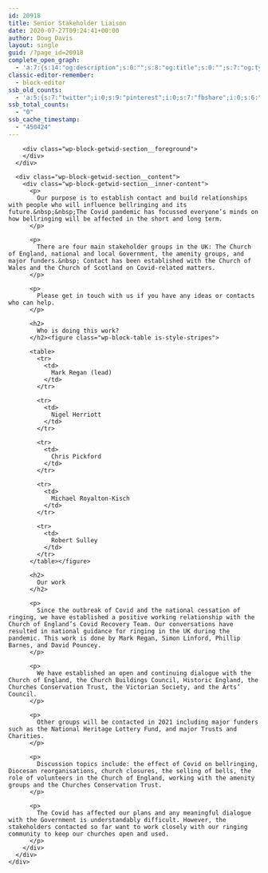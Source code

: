 ```yaml
---
id: 20918
title: Senior Stakeholder Liaison
date: 2020-07-27T09:24:41+00:00
author: Doug Davis
layout: single
guid: /?page_id=20918
complete_open_graph:
  - 'a:7:{s:14:"og:description";s:0:"";s:8:"og:title";s:0:"";s:7:"og:type";s:0:"";s:12:"twitter:card";s:7:"summary";s:15:"twitter:creator";s:0:"";s:19:"twitter:description";s:0:"";s:8:"og:image";s:0:"";}'
classic-editor-remember:
  - block-editor
ssb_old_counts:
  - 'a:5:{s:7:"twitter";i:0;s:9:"pinterest";i:0;s:7:"fbshare";i:0;s:6:"reddit";i:0;s:6:"tumblr";N;}'
ssb_total_counts:
  - "0"
ssb_cache_timestamp:
  - "450424"
---
```

<div class="wp-block-getwid-section getwid-section-content-custom-width">
  <div class="wp-block-getwid-section__wrapper">
    <div class="wp-block-getwid-section__inner-wrapper" style="max-width:1100px">
      <div class="wp-block-getwid-section__background-holder">
        <div class="wp-block-getwid-section__background">
        </div>
        
        <div class="wp-block-getwid-section__foreground">
        </div>
      </div>
      
      <div class="wp-block-getwid-section__content">
        <div class="wp-block-getwid-section__inner-content">
          <p>
            Our purpose is to establish contact and build relationships with people who will influence bellringing and its future.&nbsp;&nbsp;The Covid pandemic has focussed everyone’s minds on how bellringing will be affected in the short and long term.
          </p>
          
          <p>
            There are four main stakeholder groups in the UK: The Church of England, national and local Government, the amenity groups, and major funders.&nbsp; Contact has been established with the Church of Wales and the Church of Scotland on Covid-related matters.
          </p>
          
          <p>
            Please get in touch with us if you have any ideas or contacts who can help.
          </p>
          
          <h2>
            Who is doing this work?
          </h2><figure class="wp-block-table is-style-stripes">
          
          <table>
            <tr>
              <td>
                Mark Regan (lead)
              </td>
            </tr>
            
            <tr>
              <td>
                Nigel Herriott
              </td>
            </tr>
            
            <tr>
              <td>
                Chris Pickford
              </td>
            </tr>
            
            <tr>
              <td>
                Michael Royalton-Kisch
              </td>
            </tr>
            
            <tr>
              <td>
                Robert Sulley
              </td>
            </tr>
          </table></figure> 
          
          <h2>
            Our work
          </h2>
          
          <p>
            Since the outbreak of Covid and the national cessation of ringing, we have established a positive working relationship with the Church of England’s Covid Recovery Team. Our conversations have resulted in national guidance for ringing in the UK during the pandemic. This work is done by Mark Regan, Simon Linford, Phillip Barnes, and David Pouncey.
          </p>
          
          <p>
            We have established an open and continuing dialogue with the Church of England, the Church Buildings Council, Historic England, the Churches Conservation Trust, the Victorian Society, and the Arts’ Council.
          </p>
          
          <p>
            Other groups will be contacted in 2021 including major funders such as the National Heritage Lottery Fund, and major Trusts and Charities.
          </p>
          
          <p>
            Discussion topics include: the effect of Covid on bellringing, Diocesan reorganisations, church closures, the selling of bells, the role of volunteers in the Church of England, working with the amenity groups and the Churches Conservation Trust.
          </p>
          
          <p>
            The Covid has affected our plans and any meaningful dialogue with the Government is understandably difficult. However, the stakeholders contacted so far want to work closely with our ringing community to keep our churches open and used.
          </p>
        </div>
      </div>
    </div>
  </div>
</div>
